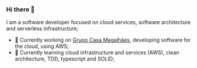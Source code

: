 ### Hi there 👋

I am a software developer focused on cloud services, software architecture and serverless infrastructure;
- 🔭 Currently working on [Grupo Casa Magalhães](https://github.com/casamagalhaes), developing software for the cloud, using AWS;
- 🌱 Currently learning cloud infrastructure and services (AWS), clean architecture, TDD, typescript and SOLID;
